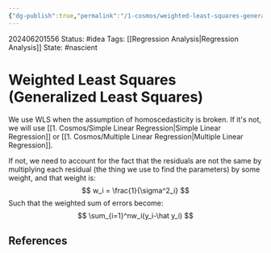 ```yaml
---
{"dg-publish":true,"permalink":"/1-cosmos/weighted-least-squares-generalized-least-squares/"}
---
```


202406201556
Status: #idea
Tags:  [[Regression Analysis\|Regression Analysis]]
State: #nascient
# Weighted Least Squares (Generalized Least Squares)
We use WLS when the assumption of homoscedasticity is broken. If it's not, we will use [[1. Cosmos/Simple Linear Regression\|Simple Linear Regression]] or [[1. Cosmos/Multiple Linear Regression\|Multiple Linear Regression]].

If not, we need to account for the fact that the residuals are not the same by multiplying each residual (the thing we use to find the parameters) by some weight, and that weight is:
$$
w_i = \frac{1}{\sigma^2_i}
$$
Such that the weighted sum of errors become:
$$
\sum_{i=1}^nw_i(y_i-\hat y_i)
$$

## References
